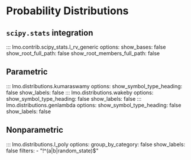 # Probability Distributions

## `scipy.stats` integration

<!-- TODO: Describe this -->
<!-- TODO: Short example -->

::: lmo.contrib.scipy_stats.l_rv_generic
    options:
      show_bases: false
      show_root_full_path: false
      show_root_members_full_path: false

## Parametric

::: lmo.distributions.kumaraswamy
    options:
      show_symbol_type_heading: false
      show_labels: false
::: lmo.distributions.wakeby
    options:
      show_symbol_type_heading: false
      show_labels: false
::: lmo.distributions.genlambda
    options:
      show_symbol_type_heading: false
      show_labels: false

## Nonparametric

::: lmo.distributions.l_poly
    options:
      group_by_category: false
      show_labels: false
      filters:
        - "!^(a|b|random_state)$"
